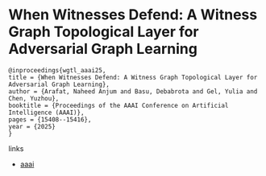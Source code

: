 # When Witnesses Defend: A Witness Graph Topological Layer for Adversarial Graph Learning

```
@inproceedings{wgtl_aaai25,
title = {When Witnesses Defend: A Witness Graph Topological Layer for Adversarial Graph Learning},
author = {Arafat, Naheed Anjum and Basu, Debabrota and Gel, Yulia and Chen, Yuzhou},
booktitle = {Proceedings of the AAAI Conference on Artificial Intelligence (AAAI)},
pages = {15408--15416},
year = {2025}
}
```

links
- [aaai](https://ojs.aaai.org/index.php/AAAI/article/view/33691)
